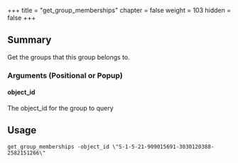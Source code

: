 +++
title = "get_group_memberships"
chapter = false
weight = 103
hidden = false
+++

## Summary

Get the groups that this group belongs to.

### Arguments (Positional or Popup)


#### object_id
The object_id for the group to query

## Usage
```
get_group_memberships -object_id \"S-1-5-21-909015691-3030120388-2582151266\"
```